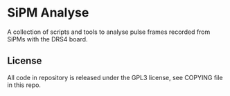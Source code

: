 SiPM Analyse
============

A collection of scripts and tools to analyse pulse frames recorded from SiPMs with the DRS4 board.

License
-------

All code in repository is released under the GPL3 license, see COPYING file in this repo.
